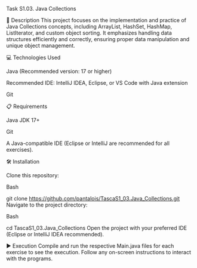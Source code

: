 Task S1.03. Java Collections

📄 Description
This project focuses on the implementation and practice of Java Collections concepts, including ArrayList, HashSet, HashMap, ListIterator, and custom object sorting. It emphasizes handling data structures efficiently and correctly, ensuring proper data manipulation and unique object management.

💻 Technologies Used

Java (Recommended version: 17 or higher)

Recommended IDE: IntelliJ IDEA, Eclipse, or VS Code with Java extension

Git

📋 Requirements

Java JDK 17+

Git

A Java-compatible IDE (Eclipse or IntelliJ are recommended for all exercises).

🛠️ Installation

Clone this repository: 

Bash

git clone https://github.com/pantalois/TascaS1_03.Java_Collections.git
Navigate to the project directory:

Bash

cd TascaS1_03.Java_Collections
Open the project with your preferred IDE (Eclipse or IntelliJ IDEA recommended).

▶️ Execution
Compile and run the respective Main.java files for each exercise to see the execution. Follow any on-screen instructions to interact with the programs.
